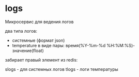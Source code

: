 # logs
Микросервис для ведения логов

два типа логов:

- системные (формат json)
- temperature в виде пары: время(%Y-%m-%d %H:%M:%S)-значение(float)

забирает правый элемент из redis: 

slogs - для системных логов 
tlogs - логи температуры
